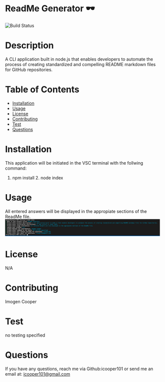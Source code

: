 
  # ReadMe Generator :dark_sunglasses:
  

  ![Build Status](https://img.shields.io/badge/Javascript-100%-green)
  
  # Description
  A CLI application built in node.js that enables developers to automate the process of creating standardized and compelling README markdown files for GitHub repositories.
  
  # Table of Contents
  * [Installation]()
  * [Usage]()
  * [License]()
  * [Contributing]()
  * [Test]()
  * [Questions]()
  
  # Installation 
  This application will be initiated in the VSC terminal with the follwing command:

   1. npm install 2. node index

  # Usage  
  All entered answers will be displayed in the appropiate sections of the ReadMe file.
  ![](MDimage.png)

  # License  
  N/A

  # Contributing  
  Imogen Cooper

  # Test
  no testing specified
  # Questions
  If you have any questions, reach me via Github:icooper101
  or send me an email at: icooper101@gmail.com
